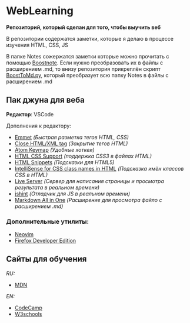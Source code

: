 # WebLearning
**Репозиторий, который сделан для того, чтобы выучить веб**

В репозитории содержатся заметки, которые я делаю в процессе изучения HTML, CSS, JS

В папке Notes сожержатся заметки которые можно прочитать с помощью [Boostnote](https://github.com/BoostIO/Boostnote). Если нужно преобразовать их в файлы с расширением .md, то внизу репозитория прикреплён скрипт [BoostToMd.py](https://github.com/Username77177/WebLearning/blob/master/BoostToMd.py), который преобразует всю папку Notes в файлы с расширением .md

## Пак джуна для веба
**Редактор**: VSCode

Дополнения к редактору:

* [Emmet](https://emmet.io/) *(Быстрая разметка тегов HTML, CSS)*
* [Close HTML/XML tag](https://marketplace.visualstudio.com/items?itemName=Compulim.compulim-vscode-closetag) *(Закрытие тегов HTML)*
* [Atom Keymap](https://marketplace.visualstudio.com/items?itemName=ms-vscode.atom-keybindings) *(Удобные хоткеи)*
* [HTML CSS Support](https://marketplace.visualstudio.com/items?itemName=ecmel.vscode-html-css) *(поддержка CSS3 в файлах HTML)*
* [HTML Snippets](https://marketplace.visualstudio.com/items?itemName=ecmel.vscode-html-css) *(Подсказки для HTML5)*
* [IntelliSense for CSS class names in HTML](https://marketplace.visualstudio.com/items?itemName=Zignd.html-css-class-completion) *(Подсказка имён классов CSS в HTML)*
* [Live Server](https://marketplace.visualstudio.com/items?itemName=ritwickdey.LiveServer) *(Сервер для написания страницы и просмотра результата в реальном времени)*
* [jshint](https://marketplace.visualstudio.com/items?itemName=dbaeumer.jshint) *(Отладчик для JS в реальном времени)*
* [Markdown All in One](https://marketplace.visualstudio.com/items?itemName=yzhang.markdown-all-in-one) *(Расширение для просмотра файло с расширением .md)*

### Дополнительные утилиты:

* [Neovim](https://github.com/neovim/neovim)
* [Firefox Developer Edition](https://www.mozilla.org/en-US/firefox/developer/)

## Сайты для обучения
*RU:*

* [MDN](https://developer.mozilla.org/ru/docs/Web) 

*EN:*

* [CodeCamp](https://www.freecodecamp.org/)
* [W3schools](https://www.w3schools.com/default.asp)
